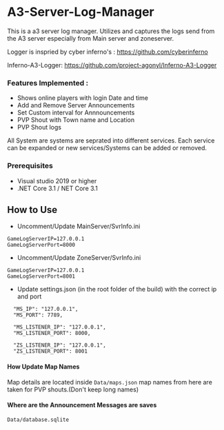 # A3-Server-Log-Manager
This is a a3 server log manager. 
Utilizes and captures the logs send from the A3 server especially from Main server and zoneserver.

Logger is inspried by 
cyber inferno's :  https://github.com/cyberinferno

Inferno-A3-Logger:  https://github.com/project-agonyl/Inferno-A3-Logger


### Features Implemented : 
* Shows online players with login Date and time
* Add and Remove Server Announcements
* Set Custom interval for Annnouncements
* PVP Shout with Town name and Location
* PVP Shout logs


All System are systems are seprated into different services.
Each service can be expanded or new services/Systems can be added or removed.

### Prerequisites
* Visual studio 2019 or higher
* .NET Core 3.1 /  NET Core 3.1


## How to Use

* Uncomment/Update MainServer/SvrInfo.ini
```
GameLogServerIP=127.0.0.1
GameLogServerPort=8000
```

* Uncomment/Update ZoneServer/SvrInfo.ini
```
GameLogServerIP=127.0.0.1
GameLogServerPort=8001
```

* Update settings.json (in the root folder of the build) with the correct ip and port
```
  "MS_IP": "127.0.0.1",
  "MS_PORT": 7789,

  "MS_LISTENER_IP": "127.0.0.1",
  "MS_LISTENER_PORT": 8000,

  "ZS_LISTENER_IP": "127.0.0.1",
  "ZS_LISTENER_PORT": 8001

```

#### How Update Map Names 
Map details are located inside ` Data/maps.json ` map names from here are taken for PVP shouts.(Don't keep long names)

#### Where are the Announcement Messages are saves
```
Data/database.sqlite
```



